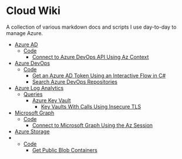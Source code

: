 # Cloud Wiki
A collection of various markdown docs and scripts I use day-to-day to manage Azure.

- [Azure AD](src/azure-ad)
    - [Code](src/azure-ad/code)
        - [Connect to Azure DevOps API Using Az Context](src/azure-devops/code/Connect-ToDevOpsApiUsingAz.ps1)
- [Azure DevOps](src/azure-devops)
    - [Code](src/azure-ad/code)
        - [Get an Azure AD Token Using an Interactive Flow in C#](src/azure-ad/code/GetInteractiveToken.cs)
        - [Search Azure DevOps Repositories](src/azure-devops/code/Search-AzureDevOpsRepos.ps1)
- [Azure Log Analytics](src/azure-log-analytics)
    - [Queries](src/azure-log-analytics/queries)
        - [Azure Key Vault](src/azure-log-analytics/queries/azure-key-vault)
            - [Key Vaults With Calls Using Insecure TLS](src/azure-log-analytics/queries/azure-key-vault/key-vaults-with-calls-using-insecure-tls.kql)
- [Microsoft Graph](src/microsoft-graph)
    - [Code](src/microsoft-graph/code)
        - [Connect to Microsoft Graph Using the Az Session](src/microsoft-graph/code/Connect-ToGraphUsingAzSession.ps1)
- [Azure Storage](src/azure-storage)
-   - [Code](src/azure-storage/code)
        - [Get Public Blob Containers](src/azure-storage/code/Get-PublicBlobContainers.ps1)
